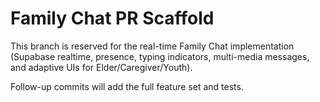 # Family Chat PR Scaffold

This branch is reserved for the real-time Family Chat implementation (Supabase realtime, presence, typing indicators, multi-media messages, and adaptive UIs for Elder/Caregiver/Youth).

Follow-up commits will add the full feature set and tests.